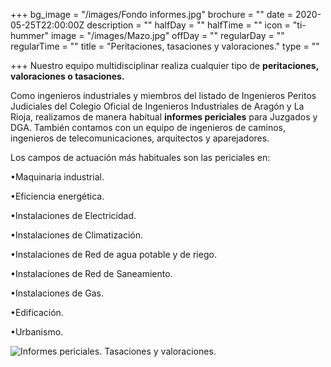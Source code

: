 +++
bg_image = "/images/Fondo informes.jpg"
brochure = ""
date = 2020-05-25T22:00:00Z
description = ""
halfDay = ""
halfTime = ""
icon = "ti-hummer"
image = "/images/Mazo.jpg"
offDay = ""
regularDay = ""
regularTime = ""
title = "Peritaciones, tasaciones y valoraciones."
type = ""

+++
Nuestro equipo multidisciplinar realiza cualquier tipo de **peritaciones, valoraciones o tasaciones.**

Como ingenieros industriales y miembros del listado de Ingenieros Peritos Judiciales del Colegio Oficial de Ingenieros Industriales de Aragón y La Rioja, realizamos de manera habitual **informes periciales** para Juzgados y DGA. También contamos con un equipo de ingenieros de caminos, ingenieros de telecomunicaciones, arquitectos y aparejadores.

Los campos de actuación más habituales son las periciales en:

•Maquinaria industrial.

•Eficiencia energética.

•Instalaciones de Electricidad.

•Instalaciones de Climatización.

•Instalaciones de Red de agua potable y de riego.

•Instalaciones de Red de Saneamiento.

•Instalaciones de Gas.

•Edificación.

•Urbanismo.

![Informes periciales. Tasaciones y valoraciones.](/images/Periciales.jpg "Informes periciales. Tasaciones y valoraciones.")